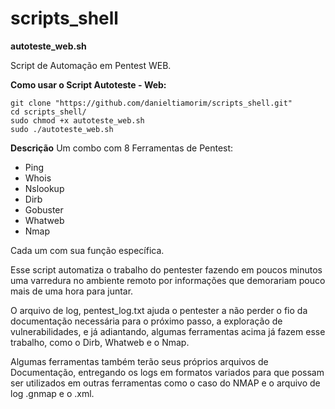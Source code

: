 # scripts_shell

**autoteste_web.sh**

Script de Automação em Pentest WEB.

**Como usar o Script Autoteste - Web:**

	git clone "https://github.com/danieltiamorim/scripts_shell.git"
	cd scripts_shell/
	sudo chmod +x autoteste_web.sh 
	sudo ./autoteste_web.sh

  **Descrição**
  Um combo com 8 Ferramentas de Pentest:
  - Ping 
  - Whois
  - Nslookup
  - Dirb
  - Gobuster
  - Whatweb
  - Nmap

Cada um com sua função específica.

Esse script automatiza o trabalho do pentester fazendo em poucos minutos uma varredura no ambiente remoto por informações que demorariam pouco mais de uma hora para juntar.

O arquivo de log, pentest_log.txt ajuda o pentester a não perder o fio da documentação necessária para o próximo passo, a exploração de vulnerabilidades, e já adiantando, algumas ferramentas acima já fazem esse trabalho, como o Dirb, Whatweb e o Nmap.

Algumas ferramentas também terão seus próprios arquivos de Documentação, entregando os logs em formatos variados para que possam ser utilizados em outras ferramentas como o caso do NMAP e o arquivo de log .gnmap e o .xml.
